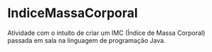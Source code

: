 # IndiceMassaCorporal
Atividade com o intuito de criar um IMC (Índice de Massa Corporal) passada em sala na linguagem de programação Java.
